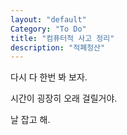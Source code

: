 ```yaml
---
layout: "default"
Category: "To Do"
title: "컴퓨터적 사고 정리"
description: "적폐청산"
---
```



다시 다 한번 봐 보자.

시간이 굉장히 오래 걸릴거야.

날 잡고 해.
